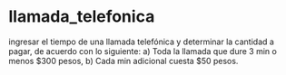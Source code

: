 # llamada_telefonica
ingresar el tiempo de una llamada telefónica y determinar la cantidad a pagar, de acuerdo con lo siguiente: a) Toda la llamada que dure 3 min o menos $300 pesos, b) Cada min adicional cuesta $50 pesos.
